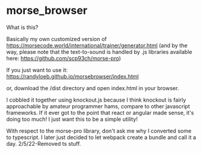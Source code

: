 # morse_browser

What is this?

Basically my own customized version of https://morsecode.world/international/trainer/generator.html (and by the way, 
please note that the text-to-sound is handled by .js libraries available here: https://github.com/scp93ch/morse-pro)

If you just want to use it: https://randyloeb.github.io/morsebrowser/index.html

or, download the /dist directory and open index.html in your browser.

I cobbled it together using knockout.js because I think knockout is fairly approachable by amateur programmer hams,
compare to other javascript frameworks. If it ever got to the point that react or angular made sense, it's doing too much!
I just want this to be a simple utility!

With respect to the morse-pro library, don't ask me why I converted some to typescript. I later just decided to let webpack
create a bundle and call it a day. 2/5/22-Removed ts stuff.


